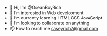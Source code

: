 - 👋 Hi, I’m @OceanBoyRich
- 👀 I’m interested in Web development 
- 🌱 I’m currently learning HTML CSS JavaScript 
- 💞️ I’m looking to collaborate on anything 
- 📫 How to reach me caseyrich2@gmail.com 

<!---
OceanBoyRich/OceanBoyRich is a ✨ special ✨ repository because its `README.md` (this file) appears on your GitHub profile.
You can click the Preview link to take a look at your changes.
--->
